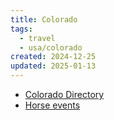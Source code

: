 ```yaml
---
title: Colorado
tags:
  - travel
  - usa/colorado
created: 2024-12-25
updated: 2025-01-13
---
```


- [Colorado Directory](https://www.coloradodirectory.com)
- [Horse events](https://www.hometownhorses.com/events)